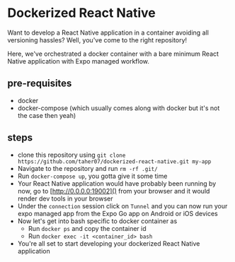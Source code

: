 # Dockerized React Native

Want to develop a React Native application in a container avoiding all versioning hassles? Well, you've come to the right repository!

Here, we've orchestrated a docker container with a bare minimum React Native application with Expo managed workflow.

## pre-requisites

- docker
- docker-compose (which usually comes along with docker but it's not the case then yeah)

## steps

- clone this repository using `git clone https://github.com/taher07/dockerized-react-native.git my-app`
- Navigate to the repository and run `rm -rf .git/`
- Run `docker-compose up`, you gotta give it some time
- Your React Native application would have probably been running by now, go to [http://0.0.0.0:19002]() from your browser and it would render dev tools in your browser
- Under the `connection` session click on `Tunnel` and you can now run your expo managed app from the Expo Go app on Android or iOS devices
- Now let's get into bash specific to docker container as
  - Run `docker ps` and copy the container id
  - Run `docker exec -it <container_id> bash`
- You're all set to start developing your dockerized React Native application
